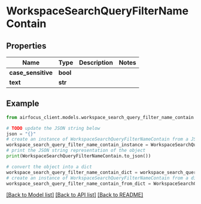 # WorkspaceSearchQueryFilterNameContain


## Properties

Name | Type | Description | Notes
------------ | ------------- | ------------- | -------------
**case_sensitive** | **bool** |  | 
**text** | **str** |  | 

## Example

```python
from airfocus_client.models.workspace_search_query_filter_name_contain import WorkspaceSearchQueryFilterNameContain

# TODO update the JSON string below
json = "{}"
# create an instance of WorkspaceSearchQueryFilterNameContain from a JSON string
workspace_search_query_filter_name_contain_instance = WorkspaceSearchQueryFilterNameContain.from_json(json)
# print the JSON string representation of the object
print(WorkspaceSearchQueryFilterNameContain.to_json())

# convert the object into a dict
workspace_search_query_filter_name_contain_dict = workspace_search_query_filter_name_contain_instance.to_dict()
# create an instance of WorkspaceSearchQueryFilterNameContain from a dict
workspace_search_query_filter_name_contain_from_dict = WorkspaceSearchQueryFilterNameContain.from_dict(workspace_search_query_filter_name_contain_dict)
```
[[Back to Model list]](../README.md#documentation-for-models) [[Back to API list]](../README.md#documentation-for-api-endpoints) [[Back to README]](../README.md)


